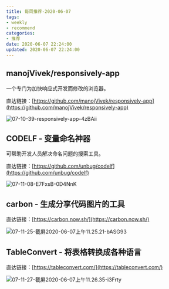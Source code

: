```yaml
---
title: 每周推荐-2020-06-07
tags:
- weekly
- recommend
categories:
- 推荐
date: 2020-06-07 22:24:00
updated: 2020-06-07 22:24:00
---
```


## manojVivek/responsively-app

一个专门为加快响应式开发而修改的浏览器。

直达链接：[https://github.com/manojVivek/responsively-app](https://github.com/manojVivek/responsively-app)

![07-10-39-responsively-app-4zBAii](https://up-img.yonghong.tech/pic/2020/06/07-10-39-responsively-app-4zBAii.gif)

<!--more-->

## CODELF - 变量命名神器

可帮助开发人员解决命名问题的搜索工具。

直达链接：[https://github.com/unbug/codelf](https://github.com/unbug/codelf)

![07-11-08-E7FxsB-0D4NnK](https://up-img.yonghong.tech/pic/2020/06/07-11-08-E7FxsB-0D4NnK.jpg)

## carbon - 生成分享代码图片的工具

直达链接：[https://carbon.now.sh/](https://carbon.now.sh/)

![07-11-25-截屏2020-06-07上午11.25.21-bASG93](https://up-img.yonghong.tech/pic/2020/06/07-11-25-截屏2020-06-07%20上午11.25.21-bASG93.png)

## TableConvert - 将表格转换成各种语言

直达链接：[https://tableconvert.com/](https://tableconvert.com/)

![07-11-27-截屏2020-06-07上午11.26.35-i3Frty](https://up-img.yonghong.tech/pic/2020/06/07-11-27-截屏2020-06-07%20上午11.26.35-i3Frty.png)